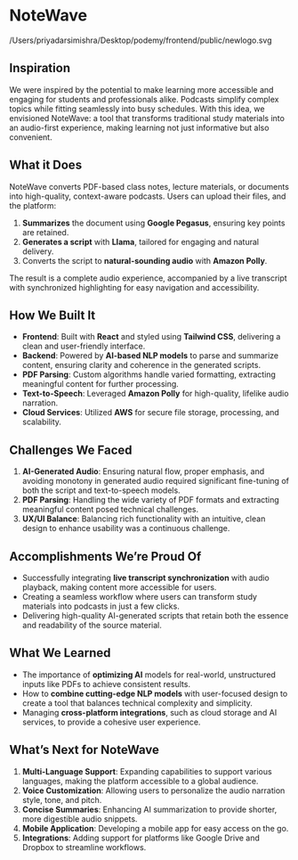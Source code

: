 # NoteWave  

/Users/priyadarsimishra/Desktop/podemy/frontend/public/newlogo.svg

## Inspiration  
We were inspired by the potential to make learning more accessible and engaging for students and professionals alike. Podcasts simplify complex topics while fitting seamlessly into busy schedules. With this idea, we envisioned NoteWave: a tool that transforms traditional study materials into an audio-first experience, making learning not just informative but also convenient.

## What it Does  
NoteWave converts PDF-based class notes, lecture materials, or documents into high-quality, context-aware podcasts. Users can upload their files, and the platform:  
1. **Summarizes** the document using **Google Pegasus**, ensuring key points are retained.  
2. **Generates a script** with **Llama**, tailored for engaging and natural delivery.  
3. Converts the script to **natural-sounding audio** with **Amazon Polly**.  

The result is a complete audio experience, accompanied by a live transcript with synchronized highlighting for easy navigation and accessibility.

## How We Built It  
- **Frontend**: Built with **React** and styled using **Tailwind CSS**, delivering a clean and user-friendly interface.  
- **Backend**: Powered by **AI-based NLP models** to parse and summarize content, ensuring clarity and coherence in the generated scripts.  
- **PDF Parsing**: Custom algorithms handle varied formatting, extracting meaningful content for further processing.  
- **Text-to-Speech**: Leveraged **Amazon Polly** for high-quality, lifelike audio narration.  
- **Cloud Services**: Utilized **AWS** for secure file storage, processing, and scalability.  

## Challenges We Faced  
1. **AI-Generated Audio**: Ensuring natural flow, proper emphasis, and avoiding monotony in generated audio required significant fine-tuning of both the script and text-to-speech models.  
2. **PDF Parsing**: Handling the wide variety of PDF formats and extracting meaningful content posed technical challenges.  
3. **UX/UI Balance**: Balancing rich functionality with an intuitive, clean design to enhance usability was a continuous challenge.  

## Accomplishments We’re Proud Of  
- Successfully integrating **live transcript synchronization** with audio playback, making content more accessible for users.  
- Creating a seamless workflow where users can transform study materials into podcasts in just a few clicks.  
- Delivering high-quality AI-generated scripts that retain both the essence and readability of the source material.  

## What We Learned  
- The importance of **optimizing AI** models for real-world, unstructured inputs like PDFs to achieve consistent results.  
- How to **combine cutting-edge NLP models** with user-focused design to create a tool that balances technical complexity and simplicity.  
- Managing **cross-platform integrations**, such as cloud storage and AI services, to provide a cohesive user experience.  

## What’s Next for NoteWave  
1. **Multi-Language Support**: Expanding capabilities to support various languages, making the platform accessible to a global audience.  
2. **Voice Customization**: Allowing users to personalize the audio narration style, tone, and pitch.  
3. **Concise Summaries**: Enhancing AI summarization to provide shorter, more digestible audio snippets.  
4. **Mobile Application**: Developing a mobile app for easy access on the go.  
5. **Integrations**: Adding support for platforms like Google Drive and Dropbox to streamline workflows.  
